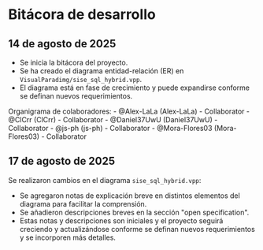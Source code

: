 # Bitácora de desarrollo

## 14 de agosto de 2025
- Se inicia la bitácora del proyecto.
- Se ha creado el diagrama entidad-relación (ER) en `VisualParadimg/sise_sql_hybrid.vpp`.
- El diagrama está en fase de crecimiento y puede expandirse conforme se definan nuevos requerimientos.

Organigrama de colaboradores:
	- @Alex-LaLa (Alex-LaLa) - Collaborator
	- @ClCrr (ClCrr) - Collaborator
	- @Daniel37UwU (Daniel37UwU) - Collaborator
	- @js-ph (js-ph) - Collaborator
	- @Mora-Flores03 (Mora-Flores03) - Collaborator

## 17 de agosto de 2025

Se realizaron cambios en el diagrama `sise_sql_hybrid.vpp`:
- Se agregaron notas de explicación breve en distintos elementos del diagrama para facilitar la comprensión.
- Se añadieron descripciones breves en la sección "open specification".
- Estas notas y descripciones son iniciales y el proyecto seguirá creciendo y actualizándose conforme se definan nuevos requerimientos y se incorporen más detalles.
